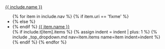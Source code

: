 <a href="#" class="dropdown-toggle" data-toggle="dropdown" role="button" aria-haspopup="true" aria-expanded="false">{{ include.name }} <span class="caret"></span></a>
<ul class="dropdown-menu list-unstyled">
  {% for item in include.nav %}
  {% if item.uri == 'fixme' %}
  <li class="active">
  {% else %}
  <li>
  {% endif %}
    <a href="{{ item.uri }}" class="menu-item-indent-{{ include.indent }}">
      {{ item.name }}
    </a>
  </li>
  {% if include.t[item].items %}
  {% assign indent = indent | plus: 1 %}
  {% include _top_dropdown.md nav=item.items name=item indent=indent %}
  {% endif %}
  {% endfor %}
</ul>